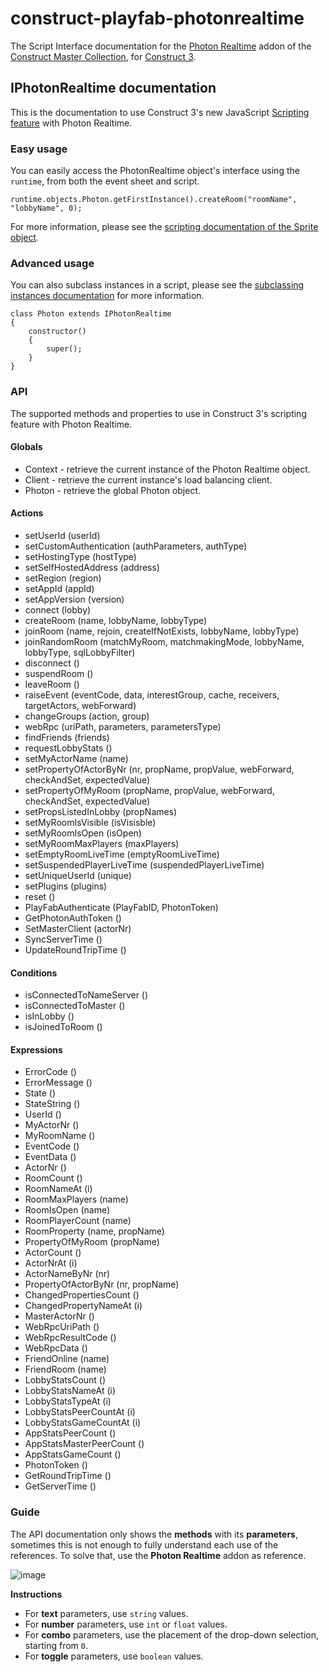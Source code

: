 # construct-playfab-photonrealtime
The Script Interface documentation for the [Photon Realtime](https://www.constructcollection.com/construct-playfab-photonrealtime) addon of the [Construct Master Collection](https://www.constructcollection.com/), for [Construct 3](https://www.construct.net/).

## IPhotonRealtime documentation
This is the documentation to use Construct 3's new JavaScript [Scripting feature](https://www.construct.net/en/make-games/manuals/construct-3/scripting/overview) with Photon Realtime.

### Easy usage
You can easily access the PhotonRealtime object's interface using the `runtime`, from both the event sheet and script.
```JS
runtime.objects.Photon.getFirstInstance().createRoom("roomName", "lobbyName", 0);
```
For more information, please see the [scripting documentation of the Sprite object](https://www.construct.net/en/make-games/manuals/construct-3/scripting/scripting-reference/plugin-interfaces/sprite).

### Advanced usage
You can also subclass instances in a script, please see the [subclassing instances documentation](https://www.construct.net/en/make-games/manuals/construct-3/scripting/guides/subclassing-instances) for more information.
```JS
class Photon extends IPhotonRealtime
{
	constructor()
	{
		super();
	}
}
```

### API
The supported methods and properties to use in Construct 3's scripting feature with Photon Realtime.

#### Globals
- Context - retrieve the current instance of the Photon Realtime object.
- Client - retrieve the current instance's load balancing client.
- Photon - retrieve the global Photon object.

#### Actions
- setUserId (userId)
- setCustomAuthentication (authParameters, authType)
- setHostingType (hostType)
- setSelfHostedAddress (address)
- setRegion (region)
- setAppId (appId)
- setAppVersion (version)
- connect (lobby)
- createRoom (name, lobbyName, lobbyType)
- joinRoom (name, rejoin, createIfNotExists, lobbyName, lobbyType)
- joinRandomRoom (matchMyRoom, matchmakingMode, lobbyName, lobbyType, sqlLobbyFilter)
- disconnect ()
- suspendRoom ()
- leaveRoom ()
- raiseEvent (eventCode, data, interestGroup, cache, receivers, targetActors, webForward)
- changeGroups (action, group)
- webRpc (uriPath, parameters, parametersType)
- findFriends (friends)
- requestLobbyStats ()
- setMyActorName (name)
- setPropertyOfActorByNr (nr, propName, propValue, webForward, checkAndSet, expectedValue)
- setPropertyOfMyRoom (propName, propValue, webForward, checkAndSet, expectedValue)
- setPropsListedInLobby (propNames)
- setMyRoomIsVisible (isVisisble)
- setMyRoomIsOpen (isOpen)
- setMyRoomMaxPlayers (maxPlayers)
- setEmptyRoomLiveTime (emptyRoomLiveTime)
- setSuspendedPlayerLiveTime (suspendedPlayerLiveTime)
- setUniqueUserId (unique)
- setPlugins (plugins) 
- reset ()
- PlayFabAuthenticate (PlayFabID, PhotonToken)
- GetPhotonAuthToken ()
- SetMasterClient (actorNr)
- SyncServerTime ()
- UpdateRoundTripTime ()

#### Conditions
- isConnectedToNameServer  ()
- isConnectedToMaster  ()
- isInLobby  ()
- isJoinedToRoom  ()

#### Expressions
- ErrorCode ()
- ErrorMessage ()
- State ()
- StateString ()
- UserId ()
- MyActorNr ()
- MyRoomName ()
- EventCode ()
- EventData ()
- ActorNr ()
- RoomCount ()
- RoomNameAt (i)
- RoomMaxPlayers (name)
- RoomIsOpen (name)
- RoomPlayerCount (name)
- RoomProperty (name, propName)
- PropertyOfMyRoom (propName)
- ActorCount ()
- ActorNrAt (i)
- ActorNameByNr (nr)
- PropertyOfActorByNr (nr, propName)
- ChangedPropertiesCount ()
- ChangedPropertyNameAt (i)
- MasterActorNr ()
- WebRpcUriPath ()
- WebRpcResultCode ()
- WebRpcData ()
- FriendOnline (name)
- FriendRoom (name)
- LobbyStatsCount ()
- LobbyStatsNameAt (i)
- LobbyStatsTypeAt (i)
- LobbyStatsPeerCountAt (i)
- LobbyStatsGameCountAt (i)
- AppStatsPeerCount ()
- AppStatsMasterPeerCount ()
- AppStatsGameCount ()
- PhotonToken ()
- GetRoundTripTime ()
- GetServerTime ()

### Guide
The API documentation only shows the **methods** with its **parameters**, sometimes this is not enough to fully understand each use of the references.
To solve that, use the **Photon Realtime** addon as reference.

![image](https://user-images.githubusercontent.com/31282960/110241633-c14b0400-7f8c-11eb-8508-eb39a741997a.png)

**Instructions**
- For **text** parameters, use `string` values.
- For **number** parameters, use `int` or `float` values.
- For **combo** parameters, use the placement of the drop-down selection, starting from `0`.
- For **toggle** parameters, use `boolean` values.
